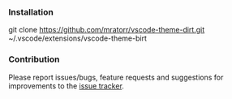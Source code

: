 ### Installation
git clone https://github.com/mratorr/vscode-theme-dirt.git ~/.vscode/extensions/vscode-theme-birt

### Contribution
Please report issues/bugs, feature requests and suggestions for improvements to the [issue tracker](https://github.com/mratorr/vscode-theme-dirt/issues).
